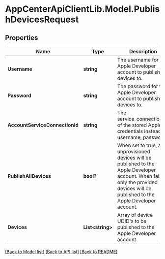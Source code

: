 # AppCenterApiClientLib.Model.PublishDevicesRequest
## Properties

Name | Type | Description | Notes
------------ | ------------- | ------------- | -------------
**Username** | **string** | The username for the Apple Developer account to publish the devices to. | [optional] 
**Password** | **string** | The password for the Apple Developer account to publish the devices to. | [optional] 
**AccountServiceConnectionId** | **string** | The service_connection_id of the stored Apple credentials instead of username, password. | [optional] 
**PublishAllDevices** | **bool?** | When set to true, all unprovisioned devices will be published to the Apple Developer account.  When false, only the provided devices will be published to the Apple Developer account. | [optional] 
**Devices** | **List&lt;string&gt;** | Array of device UDID&#x27;s to be published to the Apple Developer account. | [optional] 

[[Back to Model list]](../README.md#documentation-for-models) [[Back to API list]](../README.md#documentation-for-api-endpoints) [[Back to README]](../README.md)

